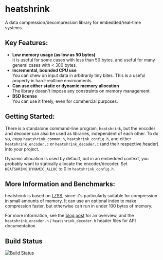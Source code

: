 # heatshrink

A data compression/decompression library for embedded/real-time systems.

## Key Features:

- **Low memory usage (as low as 50 bytes)**      
    It is useful for some cases with less than 50 bytes, and useful
    for many general cases with < 300 bytes.
- **Incremental, bounded CPU use**  
    You can chew on input data in arbitrarily tiny bites.
    This is a useful property in hard-realtime environments.
- **Can use either static or dynamic memory allocation**      
    The library doesn't impose any constraints on memory management.
- **BSD license**      
    You can use it freely, even for commercial purposes.

## Getting Started:

There is a standalone command-line program, `heatshrink`, but the
encoder and decoder can also be used as libraries, independent of each
other. To do so, copy `heatshrink_common.h`, `heatshrink_config.h`, and
either `heatshrink_encoder.c` or `heatshrink_decoder.c` (and their
respective header) into your project.

Dynamic allocation is used by default, but in an embedded context, you
probably want to statically allocate the encoder/decoder. Set
`HEATSHRINK_DYNAMIC_ALLOC` to 0 in `heatshrink_config.h`.

## More Information and Benchmarks:

heatshrink is based on [LZSS], since it's particularly suitable for
compression in small amounts of memory. It can use an optional index to
make compression faster, but otherwise can run in under 100 bytes of
memory.

For more information, see the [blog post] for an overview, and the
`heatshrink_encoder.h` / `heatshrink_decoder.h` header files for API
documentation.

[blog post]: http://spin.atomicobject.com/2013/03/14/heatshrink-embedded-data-compression/
[LZSS]: http://en.wikipedia.org/wiki/Lempel-Ziv-Storer-Szymanski

## Build Status

  [![Build Status](https://travis-ci.org/atomicobject/heatshrink.png)](http://travis-ci.org/atomicobject/heatshrink)
